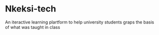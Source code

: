 # Nkeksi-tech
An iteractive learning plartform to help university students graps the basis of what was taught in class

